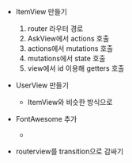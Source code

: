 - ItemView 만들기
    1. router 라우터 경로
    2. AskView에서 actions 호출
    3. actions에서 mutations 호출
    4. mutations에서 state 호출
    5. view에서 id 이용해 getters 호출

- UserView 만들기
    - ItemView와 비슷한 방식으로

- FontAwesome 추가
    - <script src="https://kit.fontawesome.com/90792d12fa.js" crossorigin="anonymous"></script>

- routerview를 transition으로 감싸기